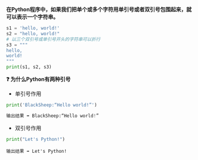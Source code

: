 **在Python程序中，如果我们把单个或多个字符用单引号或者双引号包围起来，就可以表示一个字符串。**
```python
s1 = 'hello, world!'
s2 = "hello, world!"
# 以三个双引号或单引号开头的字符串可以折行
s3 = """
hello, 
world!
"""
print(s1, s2, s3)
```
**❓ 为什么Python有两种引号**
- 单引号作用
```python
print('BlackSheep:“Hello world!”')

输出结果 ➡️ BlackSheep:“Hello world!”
```
- 双引号作用
```python
print("Let's Python!")
```
```
输出结果 ➡️ Let's Python!
```

